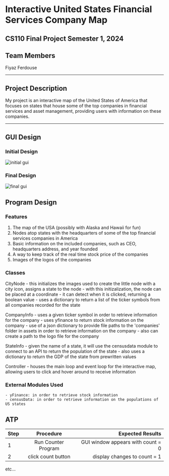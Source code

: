 # Interactive United States Financial Services Company Map

## CS110 Final Project Semester 1, 2024

## Team Members

Fiyaz Ferdouse

***

## Project Description

My project is an interactive map of the United States of America that focuses on states that house some of the top companies in financial services and asset management, providing users with information on these companies.

***    

## GUI Design

### Initial Design

![initial gui](assets/gui.jpg)

### Final Design

![final gui](assets/finalgui.jpg)

## Program Design

### Features

1. The map of the USA (possibly with Alaska and Hawaii for fun)
2. Nodes atop states with the headquarters of some of the top financial services companies in America
3. Basic information on the included companies, such as CEO, headquarters address, and year founded
4. A way to keep track of the real time stock price of the companies
5. Images of the logos of the companies

### Classes

CityNode
    - this initializes the images used to create the little node with a city icon, assigns a state to the node
    - with this initizalization, the node can be placed at a coordinate
    - it can detect when it is clicked, returning a boolean value
    - uses a dictionary to return a list of the ticker symbols from all companies recorded for the state

CompanyInfo
    - uses a given ticker symbol in order to retrieve information for the company
    - uses yfinance to return stock information on the company
    - use of a json dictionary to provide file paths to the 'companies' folder in assets in order to retrieve information on the company
    - also can create a path to the logo file for the company

StateInfo
    - given the name of a state, it will use the censusdata module to connect to an API to return the population of the state
    - also uses a dictionary to return the GDP of the state from prewritten values

Controller
    - houses the main loop and event loop for the interactive map, allowing users to click and hover around to receive information

### External Modules Used
    - yFinance: in order to retrieve stock information
    - censusData: in order to retrieve information on the populations of US states

## ATP

| Step                 |Procedure             |Expected Results                   |
|----------------------|:--------------------:|----------------------------------:|
|  1                   | Run Counter Program  | GUI window appears with count = 0  |
|  2                   | click count button   | display changes to count = 1      |
etc...
